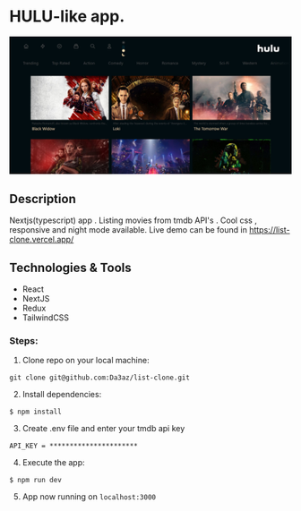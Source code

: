 # HULU-like app.

<img src="githubImg/hulu-clone.jpg"/>

## Description
Nextjs(typescript) app .
Listing movies from tmdb API's .
Cool css , responsive and night mode available.
Live demo can be found in https://list-clone.vercel.app/

## Technologies & Tools

* React
* NextJS
* Redux
* TailwindCSS
 

### Steps:
1. Clone repo on your local machine:
```
git clone git@github.com:Da3az/list-clone.git
```
2. Install dependencies:
```
$ npm install
```
3. Create .env file and enter your tmdb api key
```
API_KEY = **********************
```
4. Execute the app:<br/>
```
$ npm run dev
```
5. App now running on ```localhost:3000```


